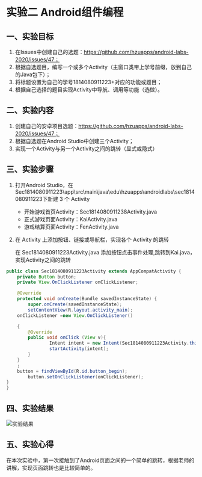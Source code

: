 # 实验二 Android组件编程

## 一、实验目标

1. 在Issues中创建自己的选题：https://github.com/hzuapps/android-labs-2020/issues/47；
2. 根据自选题目，编写一个或多个Activity（主窗口类带上学号前缀，放到自己的Java包下）；
3. 将标题设置为自己的学号1814080911223+对应的功能或题目；
4. 根据自己选择的题目实现Activity中导航、调用等功能（选做）。

## 二、实验内容

1. 创建自己的安卓项目选题：https://github.com/hzuapps/android-labs-2020/issues/47；
2. 根据自选题在Android Studio中创建三个Activity；
3. 实现一个Activity与另一个Activity之间的跳转（显式或隐式）

## 三、实验步骤

1. 打开Android Studio，在Sec1814080911223\app\src\main\java\edu\hzuapps\androidlabs\sec1814080911223下新建 3 个 Activity<br>
    + 开始游戏首页Activity：Sec1814080911238Activity.java<br>
    + 正式游戏页面Activity：KaiActivity.java<br>
    + 游戏结算页面Activity：FenActivity.java<br>


2. 在 Activity 上添加按钮、链接或导航栏，实现各个 Activity 的跳转

    在 Sec1814080911223Activity.java 添加按钮点击事件处理,跳转到Kai.java，实现Activity之间的跳转
```java
public class Sec1814080911223Activity extends AppCompatActivity {
    private Button button;
    private View.OnClickListener onClickListener;

    @Override
    protected void onCreate(Bundle savedInstanceState) {
        super.onCreate(savedInstanceState);
        setContentView(R.layout.activity_main);
    onClickListener =new View.OnClickListener()

    {
        @Override
        public void onClick (View v){
                Intent intent = new Intent(Sec1814080911223Activity.this, KaiActivity.class);
                startActivity(intent);
        }
    }
    ;
    button = findViewById(R.id.button_begin);
        button.setOnClickListener(onClickListener);
}
}
```

## 四、实验结果

![实验结果](https://github.com/1814080911223/android-labs-2020/blob/master/students/sec1814080911223/%E5%AE%9E%E9%AA%8C%E6%88%AA%E5%9B%BE/lab2%E6%88%AA%E5%9B%BE.PNG)

## 五、实验心得
在本次实验中，第一次接触到了Android页面之间的一个简单的跳转，根据老师的讲解，实现页面跳转也是比较简单的。
